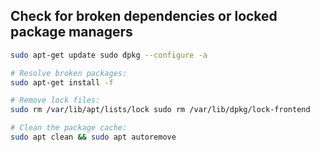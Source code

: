 
## Check for broken dependencies or locked package managers
```sh
sudo apt-get update sudo dpkg --configure -a

# Resolve broken packages:
sudo apt-get install -f

# Remove lock files:
sudo rm /var/lib/apt/lists/lock sudo rm /var/lib/dpkg/lock-frontend

# Clean the package cache:
sudo apt clean && sudo apt autoremove



```